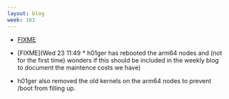 ```yaml
---
layout: blog
week: 161
---
```


* [FIXME](http://layer-acht.org/thinking/blog/20180520-Debian-is-wrong/)

* [FIXME](Wed 23 11:49  * h01ger has rebooted the arm64 nodes and (not for the first time) wonders if this should be included in the weekly blog to document the maintence costs we have)
* h01ger also removed the old kernels on the arm64 nodes to prevent /boot from filling up.
